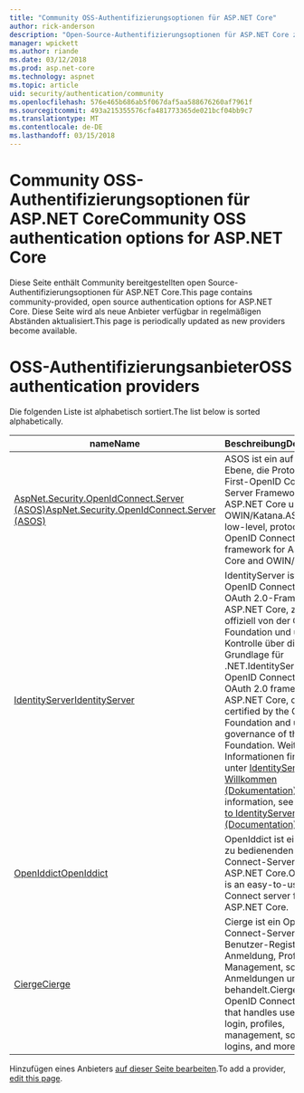 ```yaml
---
title: "Community OSS-Authentifizierungsoptionen für ASP.NET Core"
author: rick-anderson
description: "Open-Source-Authentifizierungsoptionen für ASP.NET Core zu ermitteln."
manager: wpickett
ms.author: riande
ms.date: 03/12/2018
ms.prod: asp.net-core
ms.technology: aspnet
ms.topic: article
uid: security/authentication/community
ms.openlocfilehash: 576e465b686ab5f067daf5aa588676260af7961f
ms.sourcegitcommit: 493a215355576cfa481773365de021bcf04bb9c7
ms.translationtype: MT
ms.contentlocale: de-DE
ms.lasthandoff: 03/15/2018
---
```

# <a name="community-oss-authentication-options-for-aspnet-core"></a><span data-ttu-id="cfad5-103">Community OSS-Authentifizierungsoptionen für ASP.NET Core</span><span class="sxs-lookup"><span data-stu-id="cfad5-103">Community OSS authentication options for ASP.NET Core</span></span>

<span data-ttu-id="cfad5-104">Diese Seite enthält Community bereitgestellten open Source-Authentifizierungsoptionen für ASP.NET Core.</span><span class="sxs-lookup"><span data-stu-id="cfad5-104">This page contains community-provided, open source authentication options for ASP.NET Core.</span></span> <span data-ttu-id="cfad5-105">Diese Seite wird als neue Anbieter verfügbar in regelmäßigen Abständen aktualisiert.</span><span class="sxs-lookup"><span data-stu-id="cfad5-105">This page is periodically updated as new providers become available.</span></span>

# <a name="oss-authentication-providers"></a><span data-ttu-id="cfad5-106">OSS-Authentifizierungsanbieter</span><span class="sxs-lookup"><span data-stu-id="cfad5-106">OSS authentication providers</span></span>

<span data-ttu-id="cfad5-107">Die folgenden Liste ist alphabetisch sortiert.</span><span class="sxs-lookup"><span data-stu-id="cfad5-107">The list below is sorted alphabetically.</span></span>

| <span data-ttu-id="cfad5-108">name</span><span class="sxs-lookup"><span data-stu-id="cfad5-108">Name</span></span> | <span data-ttu-id="cfad5-109">Beschreibung</span><span class="sxs-lookup"><span data-stu-id="cfad5-109">Description</span></span> |
| ---- | ----------- |
| [<span data-ttu-id="cfad5-110">AspNet.Security.OpenIdConnect.Server (ASOS)</span><span class="sxs-lookup"><span data-stu-id="cfad5-110">AspNet.Security.OpenIdConnect.Server (ASOS)</span></span>](https://github.com/aspnet-contrib/AspNet.Security.OpenIdConnect.Server) | <span data-ttu-id="cfad5-111">ASOS ist ein auf niedriger Ebene, die Protokoll-First-OpenID Connect-Server Framework für ASP.NET Core und OWIN/Katana.</span><span class="sxs-lookup"><span data-stu-id="cfad5-111">ASOS is a low-level, protocol-first OpenID Connect server framework for ASP.NET Core and OWIN/Katana.</span></span> |
| [<span data-ttu-id="cfad5-112">IdentityServer</span><span class="sxs-lookup"><span data-stu-id="cfad5-112">IdentityServer</span></span>](https://identityserver.io/) | <span data-ttu-id="cfad5-113">IdentityServer ist ein OpenID Connect und OAuth 2.0-Framework für ASP.NET Core, zertifiziert offiziell von der OpenID-Foundation und unter der Kontrolle über die Grundlage für .NET.</span><span class="sxs-lookup"><span data-stu-id="cfad5-113">IdentityServer is an OpenID Connect and OAuth 2.0 framework for ASP.NET Core, officially certified by the OpenID Foundation and under governance of the .NET Foundation.</span></span> <span data-ttu-id="cfad5-114">Weitere Informationen finden Sie unter [IdentityServer4 Willkommen (Dokumentation)](https://identityserver4.readthedocs.io/en/release/).</span><span class="sxs-lookup"><span data-stu-id="cfad5-114">For more information, see [Welcome to IdentityServer4 (Documentation)](https://identityserver4.readthedocs.io/en/release/).</span></span> |
| [<span data-ttu-id="cfad5-115">OpenIddict</span><span class="sxs-lookup"><span data-stu-id="cfad5-115">OpenIddict</span></span>](https://github.com/openiddict/openiddict-core) | <span data-ttu-id="cfad5-116">OpenIddict ist ein einfach zu bedienenden OpenID Connect-Server für ASP.NET Core.</span><span class="sxs-lookup"><span data-stu-id="cfad5-116">OpenIddict is an easy-to-use OpenID Connect server for ASP.NET Core.</span></span> |
| [<span data-ttu-id="cfad5-117">Cierge</span><span class="sxs-lookup"><span data-stu-id="cfad5-117">Cierge</span></span>](https://github.com/pwdless/Cierge) | <span data-ttu-id="cfad5-118">Cierge ist ein OpenID Connect-Server, der Benutzer-Registrierung, Anmeldung, Profile, Management, soziale Anmeldungen und mehr behandelt.</span><span class="sxs-lookup"><span data-stu-id="cfad5-118">Cierge is an OpenID Connect server that handles user signup, login, profiles, management, social logins, and more.</span></span> |

<span data-ttu-id="cfad5-119">Hinzufügen eines Anbieters [auf dieser Seite bearbeiten](https://github.com/login?return_to=https%3A%2F%2Fgithub.com%2Faspnet%2FDocs%2Fedit%2Fmaster%2Faspnetcore%2Fsecurity%2Fauthentication%2Fcommunity.md).</span><span class="sxs-lookup"><span data-stu-id="cfad5-119">To add a provider, [edit this page](https://github.com/login?return_to=https%3A%2F%2Fgithub.com%2Faspnet%2FDocs%2Fedit%2Fmaster%2Faspnetcore%2Fsecurity%2Fauthentication%2Fcommunity.md).</span></span>
